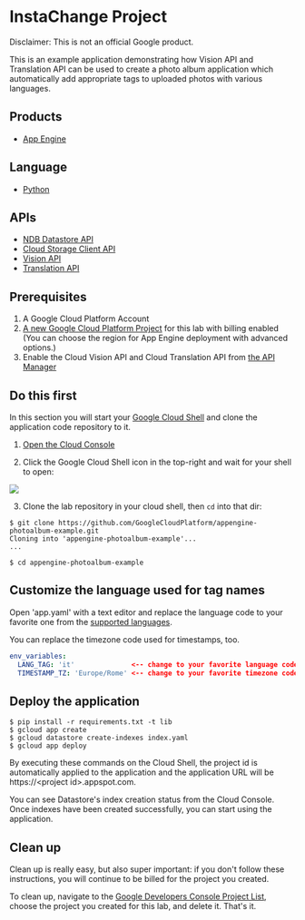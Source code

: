 # InstaChange Project

Disclaimer: This is not an official Google product.

This is an example application demonstrating how Vision API and Translation
 API can be used to create a photo album application which automatically add
 appropriate tags to uploaded photos with various languages.

## Products
- [App Engine][1]

## Language
- [Python][2]

## APIs
- [NDB Datastore API][3]
- [Cloud Storage Client API][4]
- [Vision API][5]
- [Translation API][6]

[1]: https://cloud.google.com/appengine/docs
[2]: https://python.org
[3]: https://cloud.google.com/appengine/docs/python/ndb/
[4]: https://cloud.google.com/appengine/docs/python/googlecloudstorageclient/
[5]: https://cloud.google.com/vision/
[6]: https://cloud.google.com/translate/

## Prerequisites
1. A Google Cloud Platform Account
2. [A new Google Cloud Platform Project][7] for this lab with billing enabled
 (You can choose the region for App Engine deployment with advanced options.)
3. Enable the Cloud Vision API and Cloud Translation API from
 [the API Manager][8]

[7]: https://console.developers.google.com/project
[8]: https://console.developers.google.com

## Do this first
In this section you will start your [Google Cloud Shell][9] and clone the
 application code repository to it.

1. [Open the Cloud Console][10]

2. Click the Google Cloud Shell icon in the top-right and wait for your shell
 to open:

 ![](docs/img/cloud-shell.png)

3. Clone the lab repository in your cloud shell, then `cd` into that dir:

  ```shell
  $ git clone https://github.com/GoogleCloudPlatform/appengine-photoalbum-example.git
  Cloning into 'appengine-photoalbum-example'...
  ...

  $ cd appengine-photoalbum-example
  ```

[9]: https://cloud.google.com/cloud-shell/docs/
[10]: https://console.cloud.google.com/

## Customize the language used for tag names

Open 'app.yaml' with a text editor and replace the language code to your
 favorite one from the [supported languages][11].

You can replace the timezone code used for timestamps, too.

```yaml
env_variables:
  LANG_TAG: 'it'              <-- change to your favorite language code.
  TIMESTAMP_TZ: 'Europe/Rome' <-- change to your favorite timezone code.
```

[11]: https://cloud.google.com/translate/docs/languages

## Deploy the application

```shell
$ pip install -r requirements.txt -t lib
$ gcloud app create
$ gcloud datastore create-indexes index.yaml
$ gcloud app deploy
```

By executing these commands on the Cloud Shell, the project id is automatically
 applied to the application and the application URL will be
 https://\<project id\>.appspot.com.

You can see Datastore's index creation status from the Cloud Console. Once
 indexes have been created successfully, you can start using the application.

## Clean up
Clean up is really easy, but also super important: if you don't follow these
 instructions, you will continue to be billed for the project you created.

To clean up, navigate to the [Google Developers Console Project List][12],
 choose the project you created for this lab, and delete it. That's it.

[12]: https://console.developers.google.com/project
